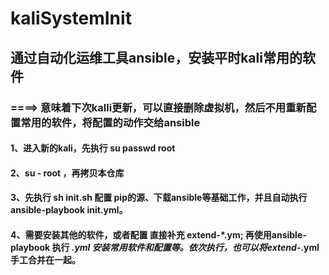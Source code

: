 # kaliSystemInit
## 通过自动化运维工具ansible，安装平时kali常用的软件
### ====> 意味着下次kalli更新，可以直接删除虚拟机，然后不用重新配置常用的软件，将配置的动作交给ansible
#### 1、进入新的kali，先执行 su passwd root
#### 2、su - root ，再拷贝本仓库
#### 3、先执行 sh init.sh 配置 pip的源、下载ansible等基础工作，并且自动执行 ansible-playbook init.yml。
#### 4、需要安装其他的软件，或者配置 直接补充 extend-*.ym; 再使用ansible-playbook 执行 *.yml 安装常用软件和配置等。依次执行，也可以将extend-*.yml 手工合并在一起。
